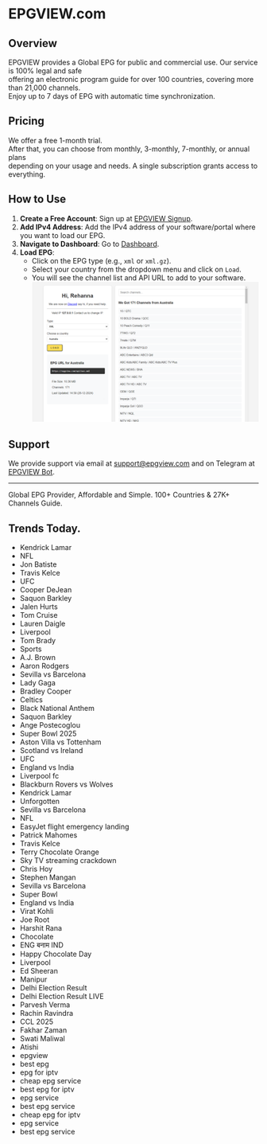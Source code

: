 # EPGVIEW.com



## Overview
EPGVIEW provides a Global EPG for public and commercial use. Our service is 100% legal and safe\
offering an electronic program guide for over 100 countries, covering more than 21,000 channels.\
Enjoy up to 7 days of EPG with automatic time synchronization.

## Pricing
We offer a free 1-month trial. \
After that, you can choose from monthly, 3-monthly, 7-monthly, or annual plans \
depending on your usage and needs. A single subscription grants access to everything.

## How to Use
1. **Create a Free Account**: Sign up at [EPGVIEW Signup](https://epgview.com/signup.php).
2. **Add IPv4 Address**: Add the IPv4 address of your software/portal where you want to load our EPG.
3. **Navigate to Dashboard**: Go to [Dashboard](https://epgview.com/dashboard.php).
4. **Load EPG**:
   - Click on the EPG type (e.g., `xml` or `xml.gz`).
   - Select your country from the dropdown menu and click on `Load`.
   - You will see the channel list and API URL to add to your software.
![EPGVIEW](img/dashboard.png)
## Support
We provide support via email at [support@epgview.com](mailto:support@epgview.com) and on Telegram at [EPGVIEW Bot](https://t.me/epgview_bot).

---

Global EPG Provider, Affordable and Simple. 100+ Countries & 27K+ Channels Guide.

## Trends Today.

- Kendrick Lamar
- NFL
- Jon Batiste
- Travis Kelce
- UFC
- Cooper DeJean
- Saquon Barkley
- Jalen Hurts
- Tom Cruise
- Lauren Daigle
- Liverpool
- Tom Brady
- Sports
- A.J. Brown
- Aaron Rodgers
- Sevilla vs Barcelona
- Lady Gaga
- Bradley Cooper
- Celtics
- Black National Anthem
- Saquon Barkley
- Ange Postecoglou
- Super Bowl 2025
- Aston Villa vs Tottenham
- Scotland vs Ireland
- UFC
- England vs India
- Liverpool fc
- Blackburn Rovers vs Wolves
- Kendrick Lamar
- Unforgotten
- Sevilla vs Barcelona
- NFL
- EasyJet flight emergency landing
- Patrick Mahomes
- Travis Kelce
- Terry Chocolate Orange
- Sky TV streaming crackdown
- Chris Hoy
- Stephen Mangan
- Sevilla vs Barcelona
- Super Bowl
- England vs India
- Virat Kohli
- Joe Root
- Harshit Rana
- Chocolate
- ENG बनाम IND
- Happy Chocolate Day
- Liverpool
- Ed Sheeran
- Manipur
- Delhi Election Result
- Delhi Election Result LIVE
- Parvesh Verma
- Rachin Ravindra
- CCL 2025
- Fakhar Zaman
- Swati Maliwal
- Atishi
- epgview
- best epg
- epg for iptv
- cheap epg service
- best epg for iptv
- epg service
- best epg service
- cheap epg for iptv
- epg service
- best epg service
